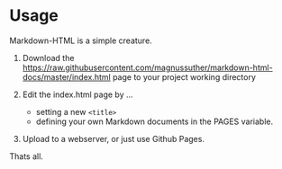 # Usage

Markdown-HTML is a simple creature.

1) Download the https://raw.githubusercontent.com/magnussuther/markdown-html-docs/master/index.html page to your project working directory
2) Edit the index.html page by ...
    - setting a new `<title>`
    - defining your own Markdown documents in the PAGES variable.

3) Upload to a webserver, or just use Github Pages.

Thats all.

